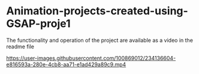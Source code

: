 # Animation-projects-created-using-GSAP-proje1
The functionality and operation of the project are available as a video in the readme file


https://user-images.githubusercontent.com/100869012/234136604-e816593a-280e-4cb8-aa71-e1ad429a89c9.mp4

